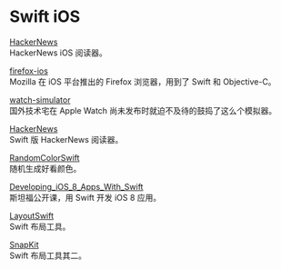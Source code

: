 Swift iOS
=========

[HackerNews](https://github.com/Ju2ender/HackerNews)    
HackerNews iOS 阅读器。

[firefox-ios](https://github.com/Ju2ender/firefox-ios)    
Mozilla 在 iOS 平台推出的 Firefox 浏览器，用到了 Swift 和 Objective-C。

[watch-simulator](https://github.com/Ju2ender/watch-simulator)    
国外技术宅在 Apple Watch 尚未发布时就迫不及待的鼓捣了这么个模拟器。

[HackerNews](https://github.com/Ju2ender/HackerNews)    
Swift 版 HackerNews 阅读器。

[RandomColorSwift](https://github.com/Ju2ender/RandomColorSwift)    
随机生成好看颜色。

[Developing_iOS_8_Apps_With_Swift](https://github.com/Ju2ender/Developing_iOS_8_Apps_With_Swift)    
斯坦福公开课，用 Swift 开发 iOS 8 应用。

[LayoutSwift](https://github.com/Ju2ender/LayoutSwift)    
Swift 布局工具。

[SnapKit](https://github.com/Ju2ender/SnapKit)    
Swift 布局工具其二。
